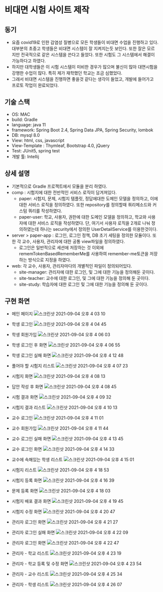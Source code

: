 # 비대면 시험 사이트 제작

## 동기
 * 요즘 covid19로 인한 감염성 질병으로 모든 학생들이 비대면 수업을 진행하고 있다. 대부분의 초중고 학생들은 비대면 시스템이 잘 지켜지는듯 보인다. 또한 잘은 모르지만 전국적으로 같은 시스템을 쓴다고 들었다. 또한 시험도 그 시스템에서 해결이 가능하다고 하였다.
 * 하지만 대학생들은 이 시험 시스템이 미비한 경우가 많으며 불신이 많아 대면시험을 강행한 수업이 많다. 특히 제가 재학했던 학교는 조금 심했었다.
 * 그래서 비대면 시스템을 진행하면 좋을것 같다는 생각이 들었고, 개발에 들어가고 프로토 작업이 완료되었다.

## 기술 스택
  * OS: MAC
  * build: Gradle
  * language: java 11
  * framework: Spring Boot 2.4, Spring Data JPA, Spring Security, lombok
  * DB: mysql 8.0
  * View: html, css, javascript
  * View-Template : Thymleaf, Bootstrap 4.0, jQuery
  * Test: JUnit5, spring test
  * 개발 툴: Intellij

## 상세 설명
  * 기본적으로 Gradle 프로잭트에서 모듈을 분리 하였다.
  * comp : 시험지에 대한 전반적인 서비스 로직이 담겨져있다.
    * paper: 시험지, 문제, 시험지 템플릿, 정답에대한 도메인 모델을 정의하고, 이에 대한 서비스 로직을 정의하였다. 또한 repository를 정의할때 쿼리메소드와 커스텀 쿼리를 작성하였다.
    * paper-user: 학교, 사용자, 권한에 대한 도메인 모델을 정의하고, 학교와 사용자에 대한 서비스 로직을 작성하였다. 단, 여기서 사용자 로직을 2개로 나눠 정의하였는데 하나는 security에서 정의한 UserDetailService를 이용한것이다.
  * server > paper-app : 로그인, 로그인 정책, DB 초기 세팅을 정의한 모듈이다. 또한 각 교수, 사용자, 관리자에 대한 공통 view파일을 정의하였다.
    - 로그인은 일반적으로 세션에 저장하는 것 이외에 rememTokenBasedRememberMe를 사용하여 remember-me토큰을 저장하는 방식으로 지정을 하였다.
  * web: 각 교수, 사용자, 관리자마다의 개별적인 파일이 정의되어있다.
    - site-manager: 관리자에 대한 로그인, 및 그에 대한 기능을 정의해둔 곳이다.
    - site-teacher: 교수에 대한 로그인, 및 그에 대한 기능을 정의해 둔 곳이다.
    - site-study: 학습자에 대한 로그인 및 그에 대한 기능을 정의해 둔 곳이다.

## 구현 화면
  * 메인 페이지
  ![스크린샷 2021-09-04 오후 4 03 10](https://user-images.githubusercontent.com/18282470/132085943-dc563c40-c34c-40f5-952b-9de4d3de30a8.png)
  
  * 학생 로그인
  ![스크린샷 2021-09-04 오후 4 04 45](https://user-images.githubusercontent.com/18282470/132085977-1a86b4ca-dd0e-4c04-8e3b-cab92bebd875.png)
  
  * 학생 회원가입
  ![스크린샷 2021-09-04 오후 4 06 03](https://user-images.githubusercontent.com/18282470/132086008-d844206a-c24b-4887-a442-17daf5648e12.png)
  
  * 학생 로그인 후 화면
  ![스크린샷 2021-09-04 오후 4 06 55](https://user-images.githubusercontent.com/18282470/132086018-24f59577-219b-43c2-a18e-3217a2a4cc85.png)
  
  * 학생 로그인 실패 화면
  ![스크린샷 2021-09-04 오후 4 12 48](https://user-images.githubusercontent.com/18282470/132086178-07e62a5c-0864-465e-a08e-07fbbed707b9.png)

  * 풀어야 할 시험지 리스트
  ![스크린샷 2021-09-04 오후 4 07 23](https://user-images.githubusercontent.com/18282470/132086031-07898a99-d222-4b55-bd92-71a288a50302.png)
  
  * 시험지 화면
  ![스크린샷 2021-09-04 오후 4 08 13](https://user-images.githubusercontent.com/18282470/132086050-c93156ab-9b91-4e8c-a378-c04eb335cc5f.png)
  
  * 답안 작성 후 화면
  ![스크린샷 2021-09-04 오후 4 08 45](https://user-images.githubusercontent.com/18282470/132086066-6a7b68a2-8f4f-45db-ad46-0c8cee3902a1.png)
  
  * 시험 결과 화면
  ![스크린샷 2021-09-04 오후 4 09 32](https://user-images.githubusercontent.com/18282470/132086081-54b9b7cb-b6e1-4056-b626-f700e2df6bd1.png)
  
  * 시험지 결과 리스트
  ![스크린샷 2021-09-04 오후 4 10 13](https://user-images.githubusercontent.com/18282470/132086097-6b94f3f6-34c3-45e5-9b3f-42859d3bacdb.png)
  
  * 교수 로그인
  ![스크린샷 2021-09-04 오후 4 11 01](https://user-images.githubusercontent.com/18282470/132086134-d0b1691f-d569-4a39-beae-0c896cc8f3d7.png)
  
  * 교수 회원가입
  ![스크린샷 2021-09-04 오후 4 11 44](https://user-images.githubusercontent.com/18282470/132086151-e02c0c14-b402-47ef-aade-040361320a38.png)
  
  * 교수 로그인 실패 화면
  ![스크린샷 2021-09-04 오후 4 13 45](https://user-images.githubusercontent.com/18282470/132086202-df45ea18-0244-409f-81d4-b8f32d331402.png)
  
  * 교수 로그인 화면
  ![스크린샷 2021-09-04 오후 4 14 33](https://user-images.githubusercontent.com/18282470/132086233-b9955796-f2d9-4a1d-956f-64469877cf65.png)
  
  * 교수에 속해있는 학생 리스트
  ![스크린샷 2021-09-04 오후 4 15 01](https://user-images.githubusercontent.com/18282470/132086255-d3cf1a21-3258-40bf-8bbf-9fd8e9ea5f47.png)
  
  * 시험지 리스트
  ![스크린샷 2021-09-04 오후 4 18 53](https://user-images.githubusercontent.com/18282470/132086345-90030016-8b5c-44cb-a801-bd539c637386.png)
  
  * 시험지 등록 화면
  ![스크린샷 2021-09-04 오후 4 16 39](https://user-images.githubusercontent.com/18282470/132086297-9415a0df-a607-4c08-96c2-c88779158be2.png)
  
  * 문제 등록 화면
  ![스크린샷 2021-09-04 오후 4 18 03](https://user-images.githubusercontent.com/18282470/132086332-bea4205c-544e-49fc-b86e-77bea35d0b8e.png)
  
  * 시험지 배포 결과 화면
  ![스크린샷 2021-09-04 오후 4 19 45](https://user-images.githubusercontent.com/18282470/132086368-6339e7b6-b662-43c5-9f6c-deff6a5d9bd2.png)
  
  * 시험지 수정 화면
  ![스크린샷 2021-09-04 오후 4 20 47](https://user-images.githubusercontent.com/18282470/132086419-508355c4-1197-4506-a2cf-6451c1e4227e.png)
  
  * 관리자 로그인 화면
  ![스크린샷 2021-09-04 오후 4 21 27](https://user-images.githubusercontent.com/18282470/132086428-c702a477-22e8-4089-974f-0142e9476271.png)
  
  * 관리자 로그인 실패 화면
  ![스크린샷 2021-09-04 오후 4 22 09](https://user-images.githubusercontent.com/18282470/132086444-7a5610a1-a9e3-4a4d-a5a7-6d20c5ec919c.png)
  
  * 관리자 로그인 화면
  ![스크린샷 2021-09-04 오후 4 22 47](https://user-images.githubusercontent.com/18282470/132086463-0ff54a0e-8362-4b2d-84e0-52bf6e983f51.png)
  
  * 관리자 - 학교 리스트
  ![스크린샷 2021-09-04 오후 4 23 19](https://user-images.githubusercontent.com/18282470/132086473-18b5005a-0200-46b3-9344-1944c75b868a.png)
  
  * 관리자 - 학교 등록 및 수정 화면
  ![스크린샷 2021-09-04 오후 4 23 54](https://user-images.githubusercontent.com/18282470/132086489-a901643c-a83d-461b-9aa2-ec9f0c3871af.png)
  
  * 관리자 - 교수 리스트
  ![스크린샷 2021-09-04 오후 4 25 34](https://user-images.githubusercontent.com/18282470/132086540-1d778168-605e-4d78-bcf8-601311acb454.png)
  
  * 관리자 - 학생 리스트
  ![스크린샷 2021-09-04 오후 4 26 07](https://user-images.githubusercontent.com/18282470/132086565-8333faae-f6ac-4b3f-9c34-d6c7aa77c769.png)



